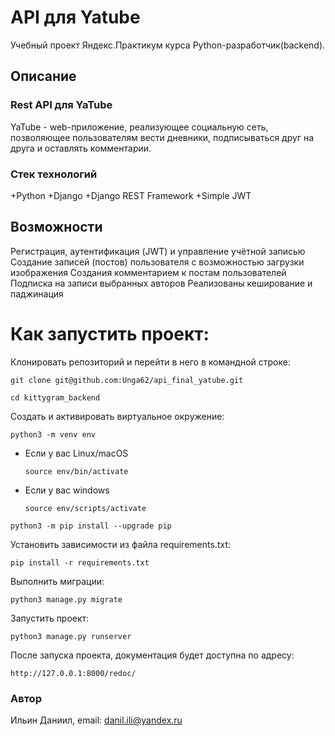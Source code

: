 # API для Yatube

Учебный проект Яндекс.Практикум курса Python-разработчик(backend).

## Описание
### Rest API для YaTube

YaTube - web-приложение, реализующее социальную сеть, позволяющее пользователям вести дневники, подписываться друг на друга и оставлять комментарии.

### Стек технологий

+Python
+Django
+Django REST Framework 
+Simple JWT

## Возможности

Регистрация, аутентификация (JWT) и управление учётной записью
Создание записей (постов) пользователя с возможностью загрузки изображения
Создания комментарием к постам пользователей
Подписка на записи выбранных авторов
Реализованы кеширование и паджинация

# Как запустить проект:

Клонировать репозиторий и перейти в него в командной строке:

```
git clone git@github.com:Unga62/api_final_yatube.git
```

```
cd kittygram_backend
```

Cоздать и активировать виртуальное окружение:

```
python3 -m venv env
```

* Если у вас Linux/macOS

    ```
    source env/bin/activate
    ```

* Если у вас windows

    ```
    source env/scripts/activate
    ```

```
python3 -m pip install --upgrade pip
```

Установить зависимости из файла requirements.txt:

```
pip install -r requirements.txt
```

Выполнить миграции:

```
python3 manage.py migrate
```

Запустить проект:

```
python3 manage.py runserver
```

После запуска проекта, документация будет доступна по адресу:

```
http://127.0.0.1:8000/redoc/
```

### Автор

Ильин Даниил, email: danil.ili@yandex.ru